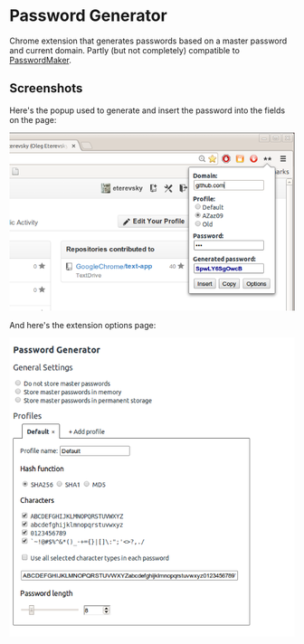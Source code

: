 Password Generator
==================

Chrome extension that generates passwords based on a master password and current domain. Partly (but not completely) compatible to [PasswordMaker](http://passwordmaker.org).

Screenshots
-----------

Here's the popup used to generate and insert the password into the fields on the page:

![Popup screenshot](screenshot1.png)

And here's the extension options page:

![Options page screenshot](screenshot2.png)

